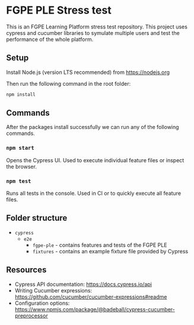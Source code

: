 # FGPE PLE Stress test
This is an FGPE Learning Platform stress test repository. This project uses cypress and cucumber libraries to symulate multiple users and test the performance of the whole platform.

## Setup
Install Node.js (version LTS recommended) from https://nodejs.org

Then run the following command in the root folder:
```sh
npm install
```

## Commands
After the packages install successfully we can run any of the following commands.

### `npm start`
Opens the Cypress UI. Used to execute individual feature files or inspect the browser.

### `npm test`
Runs all tests in the console. Used in CI or to quickly execute all feature files.

## Folder structure
- `cypress`
  - `e2e`
    - `fgpe-ple` - contains features and tests of the FGPE PLE
    - `fixtures` - contains an example fixture file provided by Cypress

## Resources
- Cypress API documentation: https://docs.cypress.io/api
- Writing Cucumber expressions: https://github.com/cucumber/cucumber-expressions#readme
- Configuration options: https://www.npmjs.com/package/@badeball/cypress-cucumber-preprocessor
